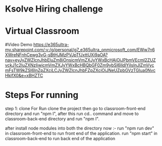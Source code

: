 # Ksolve Hiring challenge
# Virtual Classroom
#Video Demo
https://e365ultra-my.sharepoint.com/:v:/g/personal/g7_e365ultra_onmicrosoft_com/EWw7n6XWreNFnhCewg3vG-sBtHJMzPVJpTfJxttUXi9aOA?nav=eyJyZWZlcnJhbEluZm8iOnsicmVmZXJyYWxBcHAiOiJPbmVEcml2ZUZvckJ1c2luZXNzIiwicmVmZXJyYWxBcHBQbGF0Zm9ybSI6IldlYiIsInJlZmVycmFsTW9kZSI6InZpZXciLCJyZWZlcnJhbFZpZXciOiJNeUZpbGVzTGlua0NvcHkifX0&e=xBHZTC

# Steps For running
step 1: clone 
For Run clone the project
then go to classroom-front-end directory and run "npm I",
after this run cd.. command and move to classroom-back-end directory and run "npm I".

after install node modules into both the directory now :-
run "npm run dev" in classroom-front-end to run front end of the application.
run "npm start" in classroom-back-end to run back end of the application 
